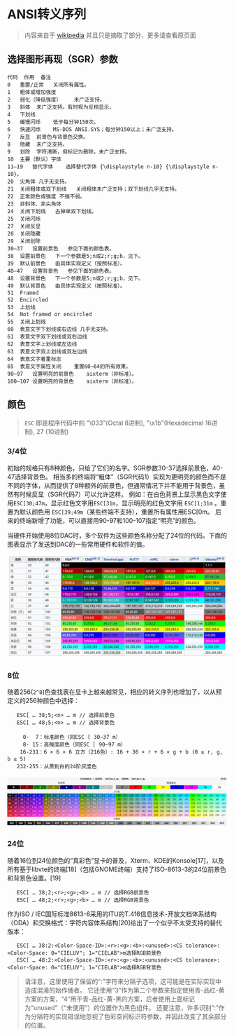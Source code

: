 # ANSI转义序列

> 内容来自于 [wikipedia](https://zh.wikipedia.org/wiki/ANSI转义序列) 并且只是摘取了部分，更多请查看原页面

## 选择图形再现（SGR）参数

```text
代码	作用	备注
0	重置/正常	关闭所有属性。
1	粗体或增加强度	
2	弱化（降低强度）	未广泛支持。
3	斜体	未广泛支持。有时视为反相显示。
4	下划线	
5	缓慢闪烁	低于每分钟150次。
6	快速闪烁	MS-DOS ANSI.SYS；每分钟150以上；未广泛支持。
7	反显	前景色与背景色交换。
8	隐藏	未广泛支持。
9	划除	字符清晰，但标记为删除。未广泛支持。
10	主要（默认）字体	
11–19	替代字体	选择替代字体 {\displaystyle n-10} {\displaystyle n-10}。
20	尖角体	几乎无支持。
21	关闭粗体或双下划线	关闭粗体未广泛支持；双下划线几乎无支持。
22	正常颜色或强度	不强不弱。
23	非斜体、非尖角体	
24	关闭下划线	去掉单双下划线。
25	关闭闪烁	
27	关闭反显	
28	关闭隐藏	
29	关闭划除	
30–37	设置前景色	参见下面的颜色表。
38	设置前景色	下一个参数是5;n或2;r;g;b，见下。
39	默认前景色	由具体实现定义（按照标准）。
40–47	设置背景色	参见下面的颜色表。
48	设置背景色	下一个参数是5;n或2;r;g;b，见下。
49	默认背景色	由具体实现定义（按照标准）。
51	Framed	
52	Encircled	
53	上划线	
54	Not framed or encircled	
55	关闭上划线	
60	表意文字下划线或右边线	几乎无支持。
61	表意文字双下划线或双右边线
62	表意文字上划线或左边线
63	表意文字双上划线或双左边线
64	表意文字着重标志
65	表意文字属性关闭	重置60–64的所有效果。
90–97	设置明亮的前景色	aixterm（非标准）。
100–107	设置明亮的背景色	aixterm（非标准）。
```

## 颜色

> `ESC` 即是程序代码中的 "\033"(Octal 8进制), "\x1b"(Hexadecimal 16进制), 27 (10进制)

### 3/4位

初始的规格只有8种颜色，只给了它们的名字。SGR参数30-37选择前景色，40-47选择背景色。
相当多的终端将“粗体”（SGR代码1）实现为更明亮的颜色而不是不同的字体，从而提供了8种额外的前景色，但通常情况下并不能用于背景色，虽然有时候反显（SGR代码7）可以允许这样。
例如：在白色背景上显示黑色文字使用`ESC[30;47m`，显示红色文字用`ESC[31m`，显示明亮的红色文字用 `ESC[1;31m` 。重置为默认颜色用 `ESC[39;49m`（某些终端不支持），重置所有属性用ESC[0m。
后来的终端新增了功能，可以直接用90-97和100-107指定“明亮”的颜色。

当硬件开始使用8位DAC时，多个软件为这些颜色名称分配了24位的代码。下面的图表显示了发送到DAC的一些常用硬件和软件的值。

![cmd-term-colors](../images/cmd-term-colors.jpg)

### 8位

随着256(`2^8`)色查找表在显卡上越来越常见，相应的转义序列也增加了，以从预定义的256种颜色中选择：

```text
   ESC[ … 38;5;<n> … m // 选择前景色
   ESC[ … 48;5;<n> … m // 选择背景色
   
     0-  7：标准颜色（同ESC [ 30–37 m）
     8- 15：高强度颜色（同ESC [ 90–97 m）
    16-231：6 × 6 × 6 立方（216色）: 16 + 36 × r + 6 × g + b (0 ≤ r, g, b ≤ 5)
   232-255：从黑到白的24阶灰度色
```

![8-byte-colors](../images/8-byte-colors.jpg)

### 24位

随着16位到24位颜色的“真彩色”显卡的普及，Xterm、KDE的Konsole[17]，以及所有基于libvte的终端[18]（包括GNOME终端）支持了ISO-8613-3的24位前景色和背景色设置。[19]

```text
   ESC[ … 38;2;<r>;<g>;<b> … m // 选择RGB前景色
   ESC[ … 48;2;<r>;<g>;<b> … m // 选择RGB背景色
```

作为ISO / IEC国际标准8613-6采用的ITU的T.416信息技术-开放文档体系结构（ODA）和交换格式：字符内容体系结构[20]给出了一个似乎不太受支持的替代版本：

```text
   ESC[ … 38:2:<Color-Space-ID>:<r>:<g>:<b>:<unused>:<CS tolerance>:<Color-Space: 0="CIELUV"; 1="CIELAB">m选择RGB前景色
   ESC[ … 48:2:<Color-Space-ID>:<r>:<g>:<b>:<unused>:<CS tolerance>:<Color-Space: 0="CIELUV"; 1="CIELAB">m选择RGB背景色
```

> 请注意，这里使用了保留的“:”字符来分隔子选项，这可能是在实际实现中造成混淆的始作俑者。
它还使用“3”作为第二个参数来指定使用青-品红-黄方案的方案，“4”用于青-品红-黄-黑的方案，后者使用上面标记为“unused”（“未使用”）的位置作为黑色组件。
还要注意，许多识别“:”作为分隔符的实现错误地忽视了色彩空间标识符参数，并因此改变了其余部分的位置。
